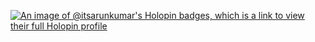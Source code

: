 
<!---
itsarunkumar/itsarunkumar is a ✨ special ✨ repository because its `README.md` (this file) appears on your GitHub profile.
You can click the Preview link to take a look at your changes.
--->
[![An image of @itsarunkumar's Holopin badges, which is a link to view their full Holopin profile](https://holopin.me/itsarunkumar)](https://holopin.io/@itsarunkumar)
